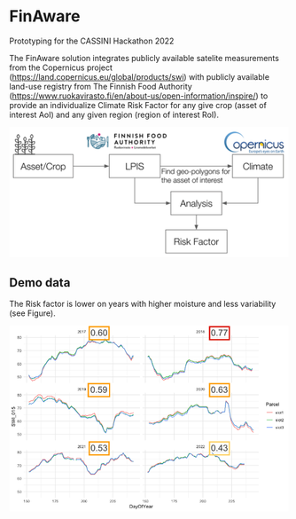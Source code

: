 # FinAware
Prototyping for the CASSINI Hackathon 2022

The FinAware solution integrates publicly available satelite measurements from the Copernicus project (https://land.copernicus.eu/global/products/swi) with publicly available land-use registry from The Finnish Food Authority (https://www.ruokavirasto.fi/en/about-us/open-information/inspire/) to provide an individualize Climate Risk Factor for any give crop (asset of interest AoI) and any given region (region of interest RoI).

![Method diagram](/img/diagram.png)

## Demo data
The Risk factor is lower on years with higher moisture and less variability (see Figure).

![Demo data](/img/SWI015_threepoints_from_one_parcel.png)
